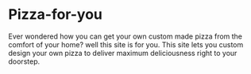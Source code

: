 # Pizza-for-you
Ever wondered how you can get your own custom made pizza from the comfort of your home? well this site is for you. This site lets you custom design your 
own pizza to deliver maximum deliciousness right to your doorstep.
